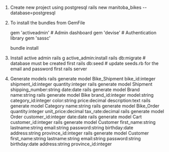 1.  Create new project using postgresql
    rails new manitoba_bikes --database=postgresql

2.  To install the bundles from GemFile

    gem 'activeadmin' # Admin dashboard
    gem 'devise' # Authentication library
    gem 'sassc'

    bundle install

3.  Install active admin
    rails g active_admin:install
    rails db:migrate # database must be created first
    rails db:seed # update seeds.rb for the email and password first
    rails server

4.  Generate models
    rails generate model Bike_Shipment bike_id:integer shipment_id:integer quantity:integer
    rails generate model Shipment shipping_number:string date:date
    rails generate model Brand name:string
    rails generate model Bike brand_id:integer model:string category_id:integer color:string price:decimal description:text
    rails generate model Category name:string
    rails generate model Bike_Order quantity:integer unit_price:decimal tax_rate:decimal
    rails generate model Order customer_id:integer date:date
    rails generate model Cart customer_id:integer
    rails generate model Customer first_name:string lastname:string email:string password:string birthday:date address:string province_id:integer
    rails generate model Customer first_name:string lastname:string email:string password:string birthday:date address:string province_id:integer
